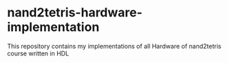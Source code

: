 # nand2tetris-hardware-implementation
This repository contains my implementations of all Hardware of nand2tetris course written in HDL 
